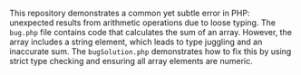 This repository demonstrates a common yet subtle error in PHP: unexpected results from arithmetic operations due to loose typing.  The `bug.php` file contains code that calculates the sum of an array. However, the array includes a string element, which leads to type juggling and an inaccurate sum. The `bugSolution.php` demonstrates how to fix this by using strict type checking and ensuring all array elements are numeric.